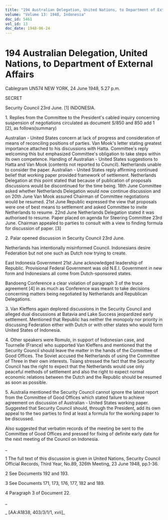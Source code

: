 ```yaml
---
title: "194 Australian Delegation, United Nations, to Department of External Affairs"
volume: "Volume 13: 1948, Indonesia"
doc_id: 5461
vol_id: 13
doc_date: 1948-06-24
---
```


# 194 Australian Delegation, United Nations, to Department of External Affairs

Cablegram UN574 NEW YORK, 24 June 1948, 5.27 p.m.

SECRET

Security Council 23rd June. [1] INDONESIA.

1\. Replies from the Committee to the President's cabled inquiry concerning suspension of negotiations circulated as document S/850 and 850 add 1 [2], as follows(summary)

Australian - United States concern at lack of progress and consideration of means of reconciling positions of parties. Van Mook's letter stating greatest importance attached to his discussions with Hatta. Committee's reply welcoming this but emphasized Committee's obligation to take steps within its own competence. Handing of Australian - United States suggestions to Hatta and Van Mook (contents not reported to Council). Netherlands unable to consider the paper. Australian - United States reply affirming continued belief that working paper provided framework of settlement. Netherlands Delegation at this point stated that because of publication of proposals discussions would be discontinued for the time being. 18th June Committee asked whether Netherlands Delegation would now continue discussion and on 20th June Van Mook assured Chairman of Committee negotiations would be resumed. 21st June Republic expressed the view that proposals were one of best means to settlement and asked Committee to invite Netherlands to resume. 22nd June Netherlands Delegation stated it was authorised to resume. Paper placed on agenda for Steering Committee 23rd June. Chairman appealed to parties to consult with a view to finding formula for discussion of paper. [3]

2\. Palar opened discussion in Security Council 23rd June.

Netherlands has intentionally misinformed Council. Indonesians desire Federation but not one such as Dutch now trying to create.

East Indonesia Government 21st June acknowledged leadership of Republic. Provisional Federal Government was old N.E.I. Government in new form and Indonesians all come from Dutch-sponsored states.

Bandoeng Conference a clear violation of paragraph 3 of the truce agreement [4] in as much as Conference was meant to take decisions concerning matters being negotiated by Netherlands and Republican Delegations.

3\. Van Kleffens again deplored discussions in the Security Council and alleged dual discussions at Batavia and Lake Success jeopardized early settlement. Mentioned that Republic has neither the monopoly nor priority in discussing Federation either with Dutch or with other states who would form United States of Indonesia.

4\. Other speakers were Romulo, in support of Indonesian case, and Tournelle (France) who supported Van Kleffens and mentioned that the Security Council should leave the matter in the hands of the Committee of Good Offices. The Soviet accused the Netherlands of using the Committee of Three in their own interests. Tsiang stressed the fact that the Security Council has the right to expect that the Netherlands would use only peaceful methods of settlement and also the right to expect normal economic relations between the Dutch and the Republic should be resumed as soon as possible.

5\. Australia mentioned the Security Council cannot ignore the latest report from the Committee of Good Offices which stated failure to achieve agreement on discussion of Australian - United States working paper. Suggested that Security Council should, through the President, add its own appeal to the two parties to find at least a formula for the working paper to be discussed.

Also suggested that verbatim records of the meeting be sent to the Committee of Good Offices and pressed for fixing of definite early date for the next meeting of the Council on Indonesia.

_

1 The full text of this discussion is given in United Nations, Security Council Official Records, Third Year, No.89, 326th Meeting, 23 June 1948, pp.1-36.

2 See Documents 192 and 193.

3 See Documents 171, 173, 176, 177, 182 and 189.

4 Paragraph 3 of Document 22.

_

_ [AA:A1838, 403/3/1/1, xvii]_
